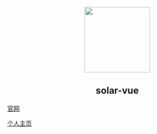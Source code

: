 <p align="center"><img width="150" src="http://jiangbei.online/images/logo200.png"/></p>

<h2 align="center">solar-vue</h2>

[官网](https://jiangbei.online/solar-vue)

[个人主页](https://jiangbei.online)
